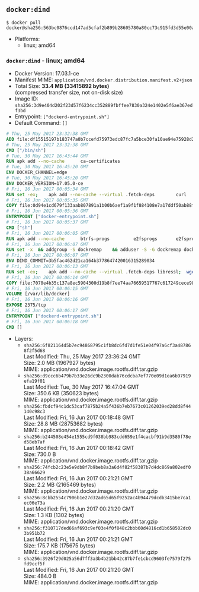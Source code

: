 ## `docker:dind`

```console
$ docker pull docker@sha256:563bc0876ccd147ad5cfaf2b899b28605780a80cc73c915fd3d55e00a66260bd
```

-	Platforms:
	-	linux; amd64

### `docker:dind` - linux; amd64

-	Docker Version: 17.03.1-ce
-	Manifest MIME: `application/vnd.docker.distribution.manifest.v2+json`
-	Total Size: **33.4 MB (33415892 bytes)**  
	(compressed transfer size, not on-disk size)
-	Image ID: `sha256:3d9e404d202f23d57f6234cc352889fbffee7830a324e1402e5f6ae367edf3bd`
-	Entrypoint: `["dockerd-entrypoint.sh"]`
-	Default Command: `[]`

```dockerfile
# Thu, 25 May 2017 23:32:38 GMT
ADD file:df15515197b183747a0b7ccefd75973edc87fc7a5bce30fa10ae94e75928d25c in / 
# Thu, 25 May 2017 23:32:38 GMT
CMD ["/bin/sh"]
# Tue, 30 May 2017 16:43:44 GMT
RUN apk add --no-cache 		ca-certificates
# Tue, 30 May 2017 16:45:20 GMT
ENV DOCKER_CHANNEL=edge
# Tue, 30 May 2017 16:45:20 GMT
ENV DOCKER_VERSION=17.05.0-ce
# Fri, 16 Jun 2017 00:05:34 GMT
RUN set -ex; 	apk add --no-cache --virtual .fetch-deps 		curl 		tar 	; 		apkArch="$(apk --print-arch)"; 	case "$apkArch" in 		x86_64) dockerArch='x86_64' ;; 		*) echo >&2 "error: unsupported architecture ($apkArch)"; exit 1 ;;	esac; 		if ! curl -fL -o docker.tgz "https://download.docker.com/linux/static/${DOCKER_CHANNEL}/${dockerArch}/docker-${DOCKER_VERSION}.tgz"; then 		echo >&2 "error: failed to download 'docker-${DOCKER_VERSION}' from '${DOCKER_CHANNEL}' for '${dockerArch}'"; 		exit 1; 	fi; 		tar --extract 		--file docker.tgz 		--strip-components 1 		--directory /usr/local/bin/ 	; 	rm docker.tgz; 		apk del .fetch-deps; 		dockerd -v; 	docker -v
# Fri, 16 Jun 2017 00:05:35 GMT
COPY file:0d94e1cd679f133aab807891a1b00b6aef1a9f1f884108e7a17ddf50ab88f1fb in /usr/local/bin/ 
# Fri, 16 Jun 2017 00:05:36 GMT
ENTRYPOINT ["docker-entrypoint.sh"]
# Fri, 16 Jun 2017 00:05:37 GMT
CMD ["sh"]
# Fri, 16 Jun 2017 00:06:05 GMT
RUN apk add --no-cache 		btrfs-progs 		e2fsprogs 		e2fsprogs-extra 		iptables 		xfsprogs 		xz
# Fri, 16 Jun 2017 00:06:07 GMT
RUN set -x 	&& addgroup -S dockremap 	&& adduser -S -G dockremap dockremap 	&& echo 'dockremap:165536:65536' >> /etc/subuid 	&& echo 'dockremap:165536:65536' >> /etc/subgid
# Fri, 16 Jun 2017 00:06:07 GMT
ENV DIND_COMMIT=3b5fac462d21ca164b3778647420016315289034
# Fri, 16 Jun 2017 00:06:13 GMT
RUN set -ex; 	apk add --no-cache --virtual .fetch-deps libressl; 	wget -O /usr/local/bin/dind "https://raw.githubusercontent.com/docker/docker/${DIND_COMMIT}/hack/dind"; 	chmod +x /usr/local/bin/dind; 	apk del .fetch-deps
# Fri, 16 Jun 2017 00:06:14 GMT
COPY file:7070e4b35c137a8ec5904300d19b8f7ee74aa76659517767c617249cece98a4a in /usr/local/bin/ 
# Fri, 16 Jun 2017 00:06:15 GMT
VOLUME [/var/lib/docker]
# Fri, 16 Jun 2017 00:06:16 GMT
EXPOSE 2375/tcp
# Fri, 16 Jun 2017 00:06:17 GMT
ENTRYPOINT ["dockerd-entrypoint.sh"]
# Fri, 16 Jun 2017 00:06:18 GMT
CMD []
```

-	Layers:
	-	`sha256:6f821164d5b7ec94868795c1fb8dc6fd7d1fe51e04f97a6cf3a487868f2f5d68`  
		Last Modified: Thu, 25 May 2017 23:36:24 GMT  
		Size: 2.0 MB (1967927 bytes)  
		MIME: application/vnd.docker.image.rootfs.diff.tar.gzip
	-	`sha256:d9ccc6b479b7b33e26dc9b2300dab76cdcba7ef770e09d1ea6b97919efa19f01`  
		Last Modified: Tue, 30 May 2017 16:47:04 GMT  
		Size: 350.6 KB (350623 bytes)  
		MIME: application/vnd.docker.image.rootfs.diff.tar.gzip
	-	`sha256:fbdcf94c1dc53caf7875b24a5f436b7eb7673c01262039ed28dd8f44140c98c3`  
		Last Modified: Fri, 16 Jun 2017 00:18:48 GMT  
		Size: 28.8 MB (28753682 bytes)  
		MIME: application/vnd.docker.image.rootfs.diff.tar.gzip
	-	`sha256:b244508e454e1555cd9f038bb983cdd659e1f4cacbf91b9d3580f78ed58eb7af`  
		Last Modified: Fri, 16 Jun 2017 00:18:42 GMT  
		Size: 730.0 B  
		MIME: application/vnd.docker.image.rootfs.diff.tar.gzip
	-	`sha256:74fcb2c23e5e9db8f7b9beb8a3a6d4f82f58387b7d4dc869a802edf038a66629`  
		Last Modified: Fri, 16 Jun 2017 00:21:21 GMT  
		Size: 2.2 MB (2165469 bytes)  
		MIME: application/vnd.docker.image.rootfs.diff.tar.gzip
	-	`sha256:8cbb2554c7906b1e27d32ad65d65f9252ac4b94479dcdb3415be7ca1ec06e73a`  
		Last Modified: Fri, 16 Jun 2017 00:21:20 GMT  
		Size: 1.3 KB (1302 bytes)  
		MIME: application/vnd.docker.image.rootfs.diff.tar.gzip
	-	`sha256:f310717ded66af693c9ef03e4f0f848c2bbb60d4816cd1b658502dc03b951b72`  
		Last Modified: Fri, 16 Jun 2017 00:21:21 GMT  
		Size: 175.7 KB (175675 bytes)  
		MIME: application/vnd.docker.image.rootfs.diff.tar.gzip
	-	`sha256:3926f29d025a56d7ff3a3b4b21bb42c87b7fe1cbcd9603fe7579f275fd9ccf5f`  
		Last Modified: Fri, 16 Jun 2017 00:21:20 GMT  
		Size: 484.0 B  
		MIME: application/vnd.docker.image.rootfs.diff.tar.gzip
